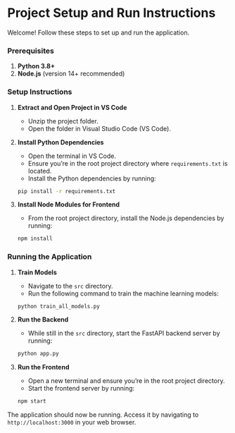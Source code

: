 # Project Setup and Run Instructions

Welcome! Follow these steps to set up and run the application.

### Prerequisites

1. **Python 3.8+**
2. **Node.js** (version 14+ recommended)

### Setup Instructions

1. **Extract and Open Project in VS Code**

   - Unzip the project folder.
   - Open the folder in Visual Studio Code (VS Code).

2. **Install Python Dependencies**

   - Open the terminal in VS Code.
   - Ensure you’re in the root project directory where `requirements.txt` is located.
   - Install the Python dependencies by running:

   ```bash
   pip install -r requirements.txt
   ```

3. **Install Node Modules for Frontend**
   - From the root project directory, install the Node.js dependencies by running:
   ```bash
   npm install
   ```

### Running the Application

1. **Train Models**

   - Navigate to the `src` directory.
   - Run the following command to train the machine learning models:

   ```bash
   python train_all_models.py
   ```

2. **Run the Backend**

   - While still in the `src` directory, start the FastAPI backend server by running:

   ```bash
   python app.py
   ```

3. **Run the Frontend**
   - Open a new terminal and ensure you’re in the root project directory.
   - Start the frontend server by running:
   ```bash
   npm start
   ```

The application should now be running. Access it by navigating to `http://localhost:3000` in your web browser.
